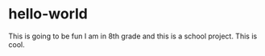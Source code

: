 # hello-world
This is going to be fun
I am in 8th grade and this is a school project.
This is cool.

